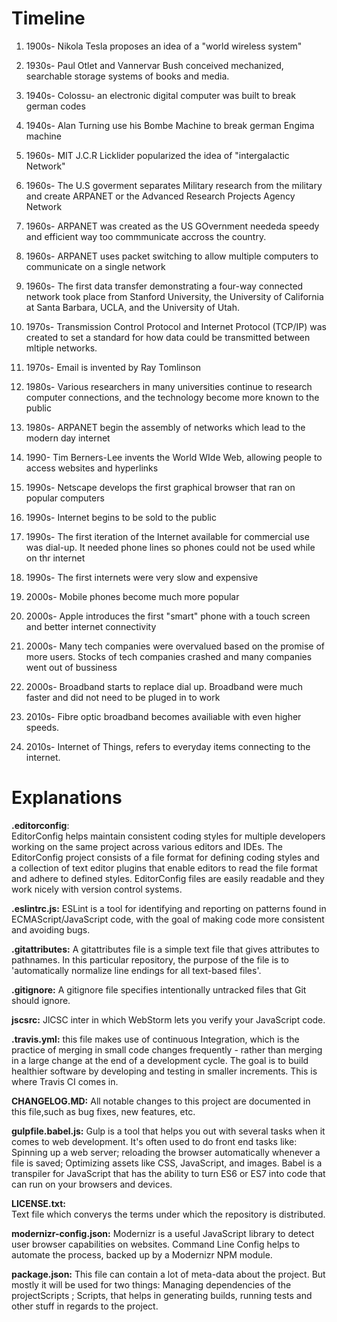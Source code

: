 
# Timeline

1. 1900s- Nikola Tesla proposes an idea of a "world wireless system"

1. 1930s- Paul Otlet and Vannervar Bush conceived mechanized, searchable storage systems of books and media.

1. 1940s- Colossu- an electronic digital computer was built to break german codes

2. 1940s- Alan Turning use his Bombe Machine to break german Engima  machine

5. 1960s- MIT J.C.R Licklider popularized the idea of "intergalactic Network"

6. 1960s- The U.S goverment separates Military research from the military and create ARPANET or the Advanced Research Projects Agency Network

7. 1960s- ARPANET was created as the US GOvernment neededa speedy and efficient way too commmunicate accross the country.

8. 1960s- ARPANET uses packet switching to allow multiple computers to communicate on a single network

9. 1960s- The first data transfer demonstrating a four-way connected network took place from Stanford University, the University of California at Santa Barbara, UCLA, and the University of Utah.

10. 1970s- Transmission Control Protocol and Internet Protocol (TCP/IP) was created to set a standard for how data could be transmitted between mltiple networks.

11. 1970s- Email is invented by Ray Tomlinson 

12. 1980s- Various researchers in many universities continue to research computer connections, and the technology become more known to the public

13. 1980s- ARPANET begin the assembly of networks which lead to the modern day internet

14. 1990- Tim Berners-Lee invents the World WIde Web, allowing people to access websites and hyperlinks

15. 1990s- Netscape develops the first graphical browser that ran on popular computers

16. 1990s- Internet begins to be sold to the public

17. 1990s- The first iteration of the Internet available for commercial use was dial-up. It needed phone lines so phones could not be used while on thr internet

18. 1990s- The first internets were very slow and expensive

19. 2000s- Mobile phones become much more popular

20. 2000s- Apple introduces the first "smart" phone with a touch screen and better internet connectivity

21. 2000s- Many tech companies were overvalued based on the promise of more users. Stocks of tech companies crashed and many companies went out of bussiness

22. 2000s- Broadband starts to replace dial up. Broadband were much faster and did not need to be pluged in to work

23. 2010s- Fibre optic broadband becomes availiable with even higher speeds.

24. 2010s- Internet of Things, refers to everyday items connecting to the internet.

# Explanations

**.editorconfig**:  
EditorConfig helps maintain consistent coding styles for multiple developers working on the same project across various
editors and IDEs. The EditorConfig project consists of a file format for defining coding styles and a collection of text
editor plugins that enable editors to read the file format and adhere to defined styles. EditorConfig files are easily 
readable and they work nicely with version control systems.

**.eslintrc.js:**
ESLint is a tool for identifying and reporting on patterns found in ECMAScript/JavaScript code, with the goal of making 
code more consistent and avoiding bugs. 

**.gitattributes:**
A gitattributes file is a simple text file that gives attributes to pathnames. In this particular repository,
the purpose of the file is to 'automatically normalize line endings for all text-based files'.

**.gitignore:**
A gitignore file specifies intentionally untracked files that Git should ignore.

**jscsrc:**
JlCSC inter in which WebStorm lets you verify your JavaScript code.

**.travis.yml:**
this file makes use of continuous Integration, which is the practice of merging in small code changes frequently -
rather than merging in a large change at the end of a development cycle. The goal is to build healthier software by
developing and testing in smaller increments. This is where Travis CI comes in.

**CHANGELOG.MD:**
All notable changes to this project are documented in this file,such as bug fixes, new features, etc.

**gulpfile.babel.js:**
Gulp is a tool that helps you out with several tasks when it comes to web development. It's often used to do front end 
tasks like: Spinning up a web server; reloading the browser automatically whenever a file is saved; Optimizing assets 
like CSS, JavaScript, and images. Babel is a transpiler for JavaScript that has the ability to turn ES6 or ES7 into 
code that can run on your browsers and devices.

**LICENSE.txt:**                      
Text file which converys the terms under which the repository is distributed.

**modernizr-config.json:**
Modernizr is a useful JavaScript library to detect user browser capabilities on websites. Command Line Config helps to
automate the process, backed up by a Modernizr NPM module. 

**package.json:**
This file can contain a lot of meta-data about the project. But mostly it will be used for two things:
Managing dependencies of the projectScripts ; Scripts, that helps in generating builds, running tests and other stuff
in regards to the project.

  
